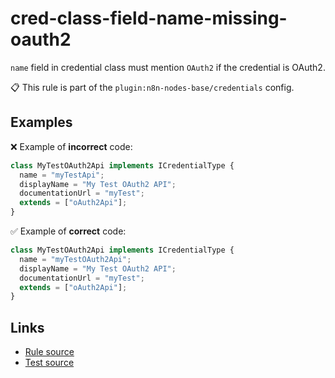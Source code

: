 [//]: # "File generated from a template. Do not edit this file directly."

# cred-class-field-name-missing-oauth2

`name` field in credential class must mention `OAuth2` if the credential is OAuth2.

📋 This rule is part of the `plugin:n8n-nodes-base/credentials` config.

## Examples

❌ Example of **incorrect** code:

```js
class MyTestOAuth2Api implements ICredentialType {
  name = "myTestApi";
  displayName = "My Test OAuth2 API";
  documentationUrl = "myTest";
  extends = ["oAuth2Api"];
}
```

✅ Example of **correct** code:

```js
class MyTestOAuth2Api implements ICredentialType {
  name = "myTestOAuth2Api";
  displayName = "My Test OAuth2 API";
  documentationUrl = "myTest";
  extends = ["oAuth2Api"];
}
```

## Links

- [Rule source](../../lib/rules/cred-class-field-name-missing-oauth2.ts)
- [Test source](../../tests/cred-class-field-name-missing-oauth2.test.ts)
